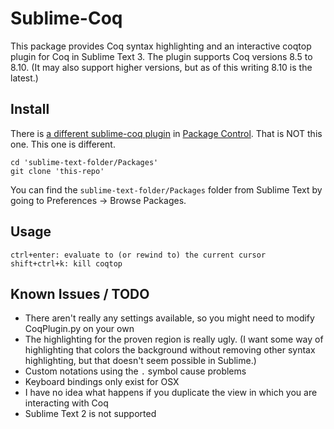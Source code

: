 # Sublime-Coq

This package provides Coq syntax highlighting and an interactive coqtop plugin for Coq in Sublime Text 3.  The plugin supports Coq versions 8.5 to 8.10.  (It may also support higher versions, but as of this writing 8.10 is the latest.)

## Install

There is [a different sublime-coq plugin](https://packagecontrol.io/packages/Coq) in [Package Control](https://sublime.wbond.net/). That is NOT this one. This one is different.

```
cd 'sublime-text-folder/Packages'
git clone 'this-repo'
```

You can find the `sublime-text-folder/Packages` folder from Sublime Text by going to Preferences -> Browse Packages.

## Usage

```
ctrl+enter: evaluate to (or rewind to) the current cursor
shift+ctrl+k: kill coqtop
```

## Known Issues / TODO

 - There aren't really any settings available, so you might need to modify CoqPlugin.py on your own
 - The highlighting for the proven region is really ugly. (I want some way of highlighting that colors the background without removing other syntax highlighting, but that doesn't seem possible in Sublime.)
 - Custom notations using the `.` symbol cause problems
 - Keyboard bindings only exist for OSX
 - I have no idea what happens if you duplicate the view in which you are interacting with Coq
 - Sublime Text 2 is not supported
